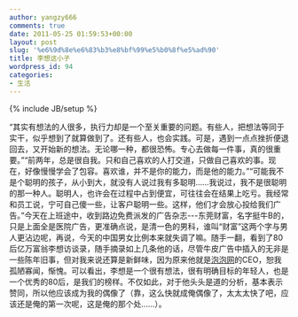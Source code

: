 ```yaml
---
author: yangzy666
comments: true
date: 2011-05-25 01:59:53+00:00
layout: post
slug: '%e6%9d%8e%e6%83%b3%e8%bf%99%e5%b0%8f%e5%ad%90'
title: 李想这小子
wordpress_id: 94
categories:
- 生活
---
```

{% include JB/setup %}

“其实有想法的人很多，执行力却是一个至关重要的问题。有些人，把想法等同于实干，似乎想到了就算做到了。还有些人，也会实践。可是，遇到一点点挫折便退回去，又开始新的想法。无论哪一种，都很恐怖。专心去做每一件事，真的很重要。”“前两年，总是很自我。只和自己喜欢的人打交道，只做自己喜欢的事。现在，好像慢慢学会了包容。喜欢谁，并不是你的能力，而是他的能力。”“可能我不是个聪明的孩子，从小到大，就没有人说过我有多聪明……我说过，我不是很聪明的那一种人。聪明人，也许会在过程中占到便宜，可往往会在结果上吃亏。我经常和员工说，宁可自己傻一些，让客户聪明一些。这样，他们才会放心投给我们广告。”<!-- more -->今天在上班途中，收到路边免费派发的广告杂志---东莞财富，名字挺牛B的，只是上面全是医院广告，更准确点说，是清一色的男科，谁叫“财富”这两个字与男人更沾边呢，再说，今天的中国男女比例本来就失调了嘛。随手一翻，看到了80后亿万富翁李想访谈录，随手摘录如上几条他的话，尽管牛皮广告中插入的无非是一些陈年旧事，但对我来说还算是新鲜味，因为原来他就是[泡泡网](http://pcpop.com)的CEO，恕我孤陋寡闻，惭愧。可以看出，李想是一个很有想法，很有明确目标的年轻人，也是一个优秀的80后，是我们的榜样。不仅如此，对于他头头是道的分析，基本表示赞同，所以他应该成为我的偶像了（靠，这么快就成俺偶像了，太太太快了吧，应该还是俺的第一次呢，这是俺的那个处……）。
